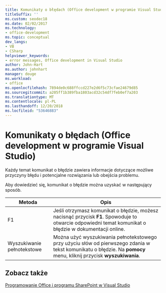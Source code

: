 ```yaml
---
title: Komunikaty o błędach (Office development w programie Visual Studio)
titleSuffix: ''
ms.custom: seodec18
ms.date: 02/02/2017
ms.technology:
- office-development
ms.topic: conceptual
dev_langs:
- VB
- CSharp
helpviewer_keywords:
- error messages, Office development in Visual Studio
author: John-Hart
ms.author: johnhart
manager: douge
ms.workload:
- office
ms.openlocfilehash: 7894de0c688ffccd227e2d6f5c73cfae24679d85
ms.sourcegitcommit: a205ff1b389fba1803acd32c54df7feb0ef7a203
ms.translationtype: MT
ms.contentlocale: pl-PL
ms.lasthandoff: 12/20/2018
ms.locfileid: "53646883"
---
```

# <a name="error-messages-office-development-in-visual-studio"></a>Komunikaty o błędach (Office development w programie Visual Studio)
  Każdy temat komunikat o błędzie zawiera informacje dotyczące możliwe przyczyny błędu i potencjalne rozwiązania lub obejścia problemu.  
  
 Aby dowiedzieć się, komunikat o błędzie można uzyskać w następujący sposób.  
  
|Metoda|Opis|  
|-|-|  
|F1|Jeśli otrzymasz komunikat o błędzie, możesz nacisnąć przycisk **F1**. Spowoduje to otwarcie odpowiedni temat komunikat o błędzie w dokumentacji online.|  
|Wyszukiwanie pełnotekstowe|Można użyć wyszukiwania pełnotekstowego przy użyciu słów od pierwszego zdania w tekst komunikatu o błędzie. Na **pomocy** menu, kliknij przycisk **wyszukiwania**.|  
  
## <a name="see-also"></a>Zobacz także  
 [Programowanie Office i programu SharePoint w Visual Studio](../vsto/office-and-sharepoint-development-in-visual-studio.md)  
  
  